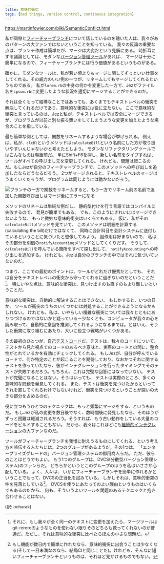 ```yaml
---
title: 意味的衝突
tags: [bad things, version control, continuous integration]
---
```


https://martinfowler.com/bliki/SemanticConflict.html

私が同僚と[フィーチャーブランチ](/FeatureBranch)について話しているのを聴いた人は、我々があのパターンの大ファンではないということを知っている。
我々の反論の重要な点は、ブランチ作成は簡単だが、マージは大変だという見解にある。
時折耳にする議論としては、モダンな[バージョン管理ツール](/VersionControlTools)があれば、
マージは十分に簡単になるので、フィーチャーブランチには行う価値があるというものがある。

確かに、モダンなツールは、私が若い頃よりもマージに関してずっといい仕事をしてくれる。その威力のいい例の一つが、リネームしてもマージしてくれるというものである。
私が``lorem.rb``の中身の何かを変更した一方で、Jezがファイル名を``ipsum.rb``に変更したような状況を適切にマージすることができるのだ。

それは全くもって結構なことではあっても、あくまでもテキストレベルの衝突を解決してくれるだけであり、意味的な衝突には役に立たない。
ここで意味的な衝突と言っているのは、Jezと私が、テキストレベルでは安全にマージできるが、プログラムが以前と別な振る舞いをしてしまうような変更を加えたような場合のことを指している。

最も簡単な例としては、関数をリネームするような場合が挙げられる。
例えば、私が、``clcBl``というメソッドは``calculateBill``という名前にした方が取り扱いやすいんじゃないかと考えたとしよう。
モダンなリファクタリングツールではこんなものは朝飯前だ。
単にShift+F6を押し、新しい名前をタイプすれば、ツールがすべての呼び出し元を変更してくれる。
けれども、問題は起こるのだ。もしJezが自分のフィーチャーブランチで、このメソッドへの呼び出しを追加したならどうなるだろう。
2つがマージされると、テキストレベルのマージはうまくいくだろうが、プログラムは同じようには動かないだろう。

![ブランチの一方で関数をリネームすると、もう一方でリネーム前の名前で追加した関数呼び出しはマージ後にエラーになる](https://martinfowler.com/bliki/images/semanticConflict/rename.png)


メソッドのリネームは単純な例だし、
静的型付けを行う言語ではコンパイルに失敗するので、
発見が簡単でもある。
でも、このようにきれいにはマージできないような、
もっと微妙な意味的衝突はいくらでもある。
仮に、私がその``calculateBill``メソッドを見ていて、
このメソッドは明細を計算する(calculating the bill)だけではなくて、
同時に会計科目を会計システムに送付しているということに気づいたと想像してみよう。
副作用は好まないので、
私はその部分を別個の``notifyAccounting``メソッドとしてくくりだす。
そうして、``calculateBill``を呼んでいる箇所をすべて探し出して、
``notifyAccounting``への呼び出しを追加する。
けれども、Jezは自分のブランチの中ではそれに気づいていないのだ。

つまり、ここでの最初のポイントは、ツールがどれだけ優秀だとしても、
それは自分をテキストレベルの衝突から守ってくれるに過ぎないのだということだ[^1]。
特にいやな点は、意味的な衝突は、見つけ出すのも直すのもより難しいということだ。

[^1]: それに、もし我々が全く同一のテキストに変更を加えたら、マージツールはgit-rerereのようなものを使わない限りそのどちらも救ってくれないのが普通だ。ただし、それは意味的な衝突に比べたらほんの小さな問題だ。

意味的な衝突は、自動的に解決することはできない。
もしかすると、いつの日か、
ツールが衝突のうちのいくつかには対処することができるようになるかもしれない。
けれども、私は、いやらしい複雑な衝突については我々とともにありつづけるのではないかと疑っているー少なくとも、コンピュータが我々の心を読み取って、自動的に意図を推測してくれるようになるまでは。とはいえ、そうした衝突に取り組むにあたり、大いに役立つ戦略がいくつかある。

その最初のひとつが、[自己テストコード](/SelfTestingCode)だ。テストは、我々のコードについて、テストから見た視点でのコードのあるべき意味と、実際のコードとの間に、整合性がとれているかを有効にチェックしてくれる。
もしJezが、自分が呼んでいるコードで、何か特定のことが起こることを期待しており、なおかつそれに関するテストを作っていたなら、彼がインテグレーションを行ったタイミングでそのテストが失敗するだろう。もちろん、これは完璧な回答にはなっていない。
テストが完璧になることはない。そうはいっても、
テストは実際のところ、多くの意味的な問題を発見してくれる。
また、テストは衝突を見つけたからといってそれを直してくれるわけでもないけれど、衝突を見つけるということが闘いの大きな部分を占めるのだ。

役に立つもうひとつのテクニックは、もっと頻繁にマージをする、というものだ。
もしJezが私の変更を数日後でなく、数時間後に発見したなら、そのほうが
ずっと困難は軽減されるだろう。そうすれば、もう古い動作をしている大量のコードをビルドすることもない。
だから、我々はこれほどにも[継続的インテグレーション](https://martinfowler.com/articles/continuousIntegration.html)の大ファンなのだ。

ツールがフィーチャーブランチを我慢に耐えうるものにしてくれる、という考え方を喧伝する人たちには、2つのグループがあるようだ。その1つは、
「エンタープライズグレードの」バージョン管理システムの御用商人らだ。
ただ、彼らのことはどうでもよい。
もう1つのグループは、DVCS(分散型バージョン管理システム)のファンらだ。
どちらかというとこのグループのほうを私はいささか心配している。
よく、人々は、
いかにフィーチャーブランチを簡単に作れるかということでもって、DVCSの正当化を試みている。
しかしそれは、意味的衝突の件を見落としている[^2]。
DVCSを使うにあたってのよい理由というものはいくらでもあるのだから、
何も、そういうよいツールを問題のあるテクニックと抱き合わせることはない。

[^2]: もし機能が数日内で簡単に作れたなら、意味的衝突に出会うことは少なくなる(そして一日未満なのなら、結局CIと同じことだ)。けれども、そんなに短いフィーチャーブランチというものは、それほど見かけるものでもない。

(訳: ooharak)
